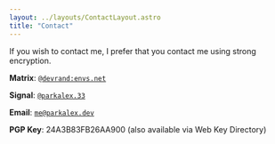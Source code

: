 ```yaml
---
layout: ../layouts/ContactLayout.astro
title: "Contact"
---
```


If you wish to contact me, I prefer that you contact me using strong encryption.

**Matrix**: [`@devrand:envs.net`](https://matrix.to/#/@devrand:envs.net)

**Signal**: [`@parkalex.33`](https://signal.me/#eu/NG4tN1HowTtTQRaBV6qzp548phIklsiKDz17+MYv0I0f80hiSBtG3LMwT9GSmT1B)

**Email**: [`me@parkalex.dev`](mailto:me@parkalex.dev)

**PGP Key**: 24A3B83FB26AA900 (also available via Web Key Directory)
